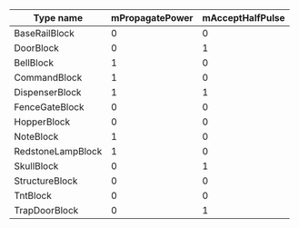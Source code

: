 | Type name         | mPropagatePower | mAcceptHalfPulse |
| ----------------- | --------------- | ---------------- |
| BaseRailBlock     | 0               | 0                |
| DoorBlock         | 0               | 1                |
| BellBlock         | 1               | 0                |
| CommandBlock      | 1               | 0                |
| DispenserBlock    | 1               | 1                |
| FenceGateBlock    | 0               | 0                |
| HopperBlock       | 0               | 0                |
| NoteBlock         | 1               | 0                |
| RedstoneLampBlock | 1               | 0                |
| SkullBlock        | 0               | 1                |
| StructureBlock    | 0               | 0                |
| TntBlock          | 0               | 0                |
| TrapDoorBlock     | 0               | 1                |



